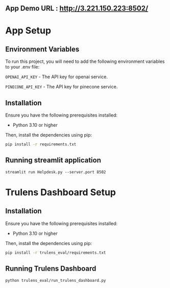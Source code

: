 ## App Demo URL : http://3.221.150.223:8502/

# App Setup

## Environment Variables

To run this project, you will need to add the following environment variables to your .env file:

`OPENAI_API_KEY` - The API key for openai service.

`PINECONE_API_KEY` - The API key for pinecone service.


## Installation

Ensure you have the following prerequisites installed:

- Python 3.10 or higher

Then, install the dependencies using pip:

```bash
pip install -r requirements.txt
```

## Running streamlit application

```
streamlit run Helpdesk.py --server.port 8502
```

# Trulens Dashboard Setup

## Installation

Ensure you have the following prerequisites installed:

- Python 3.10 or higher

Then, install the dependencies using pip:

```bash
pip install -r trulens_eval/requirements.txt
```

## Running Trulens Dashboard

```
python trulens_eval/run_trulens_dashboard.py
```
